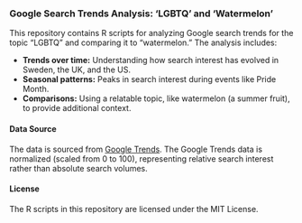 ### Google Search Trends Analysis: ‘LGBTQ’ and ‘Watermelon’

This repository contains R scripts for analyzing Google search trends for the topic “LGBTQ” and comparing it to “watermelon.” The analysis includes:
* **Trends over time:** Understanding how search interest has evolved in Sweden, the UK, and the US.
* **Seasonal patterns:** Peaks in search interest during events like Pride Month.
* **Comparisons:** Using a relatable topic, like watermelon (a summer fruit), to provide additional context.

#### Data Source

The data is sourced from [Google Trends](https://trends.google.com/trends/explore?date=all,all,all,all,all&geo=GB,SE,US,GB,GB&q=%2Fm%2F0hn10,%2Fm%2F0hn10,%2Fm%2F0hn10,%2Fm%2F0fldg,%2Fm%2F0kpqd&hl=en-GB). The Google Trends data is normalized (scaled from 0 to 100), representing relative search interest rather than absolute search volumes.

#### License

The R scripts in this repository are licensed under the MIT License.